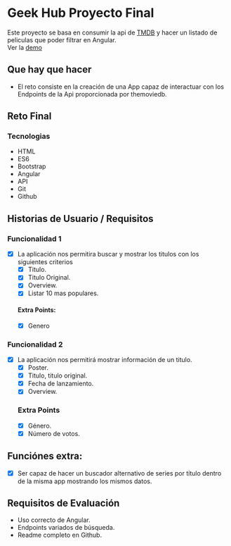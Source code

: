 # Geek Hub Proyecto Final
Este proyecto se basa en consumir la api de [TMDB]() y hacer un listado de peliculas que poder filtrar en Angular.</br>
Ver la [demo](https://nexus122.github.io/GeekHubs-angular-reto-final/)

## Que hay que hacer
- El reto consiste en la creación de una App capaz de interactuar con los Endpoints de la Api proporcionada por themoviedb.

## Reto Final
### Tecnologias
- HTML
- ES6
- Bootstrap
- Angular
- API
- Git
- Github

## Historias de Usuario / Requisitos
### Funcionalidad 1
- [x] La aplicación nos permitira buscar y mostrar los titulos con los siguientes criterios
    - [x] Titulo.
    - [x] Titulo Original.
    - [x] Overview.
    - [x] Listar 10 mas populares.
    #### Extra Points:
    - [x] Genero
### Funcionalidad 2
- [x] La aplicación nos permitirá mostrar información de un titulo.
    - [x] Poster.
    - [x] Titulo, titulo original.
    - [x] Fecha de lanzamiento.
    - [x] Overview.
    ### Extra Points
    - [x] Género.
    - [x] Número de votos.
## Funciónes extra:
- [x] Ser capaz de hacer un buscador alternativo de series por título dentro de la misma app mostrando los mismos datos.

## Requisitos de Evaluación
- Uso correcto de Angular.
- Endpoints variados de búsqueda.
- Readme completo en Github.
